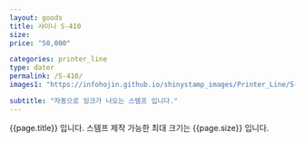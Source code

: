 ```yaml
---
layout: goods
title: 샤이니 S-410
size: 
price: "50,000"

categories: printer_line
type: dater
permalink: /S-410/
images1: "https://infohojin.github.io/shinystamp_images/Printer_Line/S-410/S-410_1.jpg"

subtitle: "자동으로 잉크가 나오는 스템프 입니다."
---
```


{{page.title}} 입니다. 스템프 제작 가능한 최대 크기는 {{page.size}} 입니다.